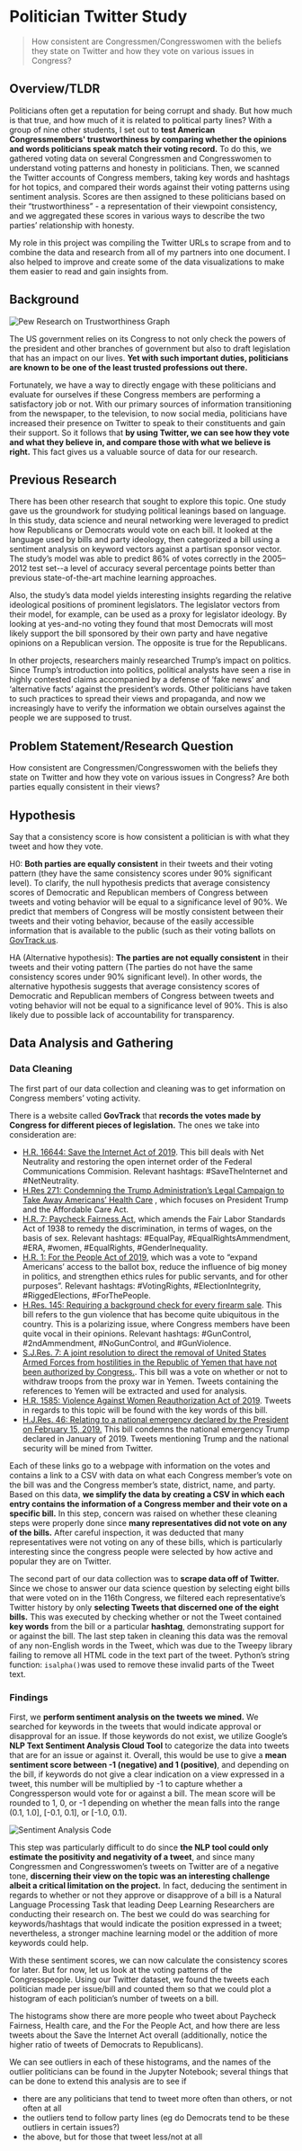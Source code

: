 # Politician Twitter Study

> How consistent are Congressmen/Congresswomen with the beliefs they state on Twitter and how they vote on various issues in Congress?

## Overview/TLDR

Politicians often get a reputation for being corrupt and shady. But how much is that true, and how much of it is related to political party lines? With a group of nine other students, I set out to **test American Congressmembers' trustworthiness by comparing whether the opinions and words politicians speak match their voting record.** To do this, we gathered voting data on several Congressmen and Congresswomen to understand voting patterns and honesty in politicians. Then, we scanned the Twitter accounts of Congress members, taking key words and hashtags for hot topics, and compared their words against their voting patterns using sentiment analysis. Scores are then assigned to these politicians based on their “trustworthiness” - a representation of their viewpoint consistency, and we aggregated these scores in various ways to describe the two parties’ relationship with honesty.

My role in this project was compiling the Twitter URLs to scrape from and to combine the data and research from all of my partners into one document. I also helped to improve and create some of the data visualizations to make them easier to read and gain insights from.

## Background
![Pew Research on Trustworthiness Graph](https://github.com/annsudhart/annsudhart.github.io/blob/source/public/case-studies/images/politician-trust-graph-pew.png?raw=true)

The US government relies on its Congress to not only check the powers of the president and other branches of government but also to draft legislation that has an impact on our lives. **Yet with such important duties, politicians are known to be one of the least trusted professions out there.**

Fortunately, we have a way to directly engage with these politicians and evaluate for ourselves if these Congress members are performing a satisfactory job or not. With our primary sources of information transitioning from the newspaper, to the television, to now social media, politicians have increased their presence on Twitter to speak to their constituents and gain their support. So it follows that **by using Twitter, we can see how they vote and what they believe in, and compare those with what we believe is right.** This fact gives us a valuable source of data for our research.
## Previous Research

There has been other research that sought to explore this topic. One study gave us the groundwork for studying political leanings based on language. In this study, data science and neural networking were leveraged to predict how Republicans or Democrats would vote on each bill. It looked at the language used by bills and party ideology, then categorized a bill using a sentiment analysis on keyword vectors against a partisan sponsor vector. The study’s model was able to predict 86% of votes correctly in the 2005–2012 test set--a level of accuracy several percentage points better than previous state-of-the-art machine learning approaches.

Also, the study’s data model yields interesting insights regarding the relative ideological positions of prominent legislators. The legislator vectors from their model, for example, can be used as a proxy for legislator ideology. By looking at yes-and-no voting they found that most Democrats will most likely support the bill sponsored by their own party and have negative opinions on a Republican version. The opposite is true for the Republicans.

In other projects, researchers mainly researched Trump’s impact on politics. Since Trump’s introduction into politics, political analysts have seen a rise in highly contested claims accompanied by a defense of ‘fake news’ and ‘alternative facts’ against the president’s words. Other politicians have taken to such practices to spread their views and propaganda, and now we increasingly have to verify the information we obtain ourselves against the people we are supposed to trust.

## Problem Statement/Research Question

How consistent are Congressmen/Congresswomen with the beliefs they state on Twitter and how they vote on various issues in Congress? Are both parties equally consistent in their views?

## Hypothesis

Say that a consistency score is how consistent a politician is with what they tweet and how they vote.

H0: **Both parties are equally consistent** in their tweets and their voting pattern (they have the same consistency scores under 90% significant level). To clarify, the null hypothesis predicts that average consistency scores of Democratic and Republican members of Congress between tweets and voting behavior will be equal to a significance level of 90%. We predict that members of Congress will be mostly consistent between their tweets and their voting behavior, because of the easily accessible information that is available to the public (such as their voting ballots on [GovTrack.us](https://GovTrack.us).

HA (Alternative hypothesis): **The parties are not equally consistent** in their tweets and their voting pattern (The parties do not have the same consistency scores under 90% significant level). In other words, the alternative hypothesis suggests that average consistency scores of Democratic and Republican members of Congress between tweets and voting behavior will not be equal to a significance level of 90%. This is also likely due to possible lack of accountability for transparency.

## Data Analysis and Gathering

### Data Cleaning

The first part of our data collection and cleaning was to get information on Congress members’ voting activity.

There is a website called **GovTrack** that **records the votes made by Congress for different pieces of legislation.** The ones we take into consideration are:
-  [H.R. 16644: Save the Internet Act of 2019](https://www.govtrack.us/congress/votes/116-2019/h167). This bill deals with Net Neutrality and restoring the open internet order of the Federal Communications Commision. Relevant hashtags: #SaveTheInternet and #NetNeutrality.
-  [H.Res 271: Condemning the Trump Administration’s Legal Campaign to Take Away Americans’ Health Care](https://www.govtrack.us/congress/votes/116-2019/h146) , which focuses on President Trump and the Affordable Care Act.
-  [H.R. 7: Paycheck Fairness Act](https://www.govtrack.us/congress/votes/116-2019/h134), which amends the Fair Labor Standards Act of 1938 to remedy the discrimination, in terms of wages, on the basis of sex. Relevant hashtags: #EqualPay, #EqualRightsAmmendment, #ERA, #women, #EqualRights, #GenderInequality.
-  [H.R. 1: For the People Act of 2019](https://www.govtrack.us/congress/votes/116-2019/h118), which was a vote to “expand Americans’ access to the ballot box, reduce the influence of big money in politics, and strengthen ethics rules for public servants, and for other purposes”. Relevant hashtags: #VotingRights, #ElectionIntegrity, #RiggedElections, #ForThePeople.
-  [H.Res. 145: Requiring a background check for every firearm sale](https://www.govtrack.us/congress/votes/116-2019/h91). This bill refers to the gun violence that has become quite ubiquitous in the country. This is a polarizing issue, where Congress members have been quite vocal in their opinions. Relevant hashtags: #GunControl, #2ndAmmendment, #NoGunControl, and #GunViolence.
-  [S.J.Res. 7: A joint resolution to direct the removal of United States Armed Forces from hostilities in the Republic of Yemen that have not been authorized by Congress.](https://www.govtrack.us/congress/votes/116-2019/h153). This bill was a vote on whether or not to withdraw troops from the proxy war in Yemen. Tweets containing the references to Yemen will be extracted and used for analysis.
-  [H.R. 1585: Violence Against Women Reauthorization Act of 2019](https://www.govtrack.us/congress/votes/116-2019/h156). Tweets in regards to this topic will be found with the key words of this bill.
-  [H.J.Res. 46: Relating to a national emergency declared by the President on February 15, 2019.]('https://www.govtrack.us/congress/votes/116-2019/h127') This bill condemns the national emergency Trump declared in January of 2019. Tweets mentioning Trump and the national security will be mined from Twitter.

Each of these links go to a webpage with information on the votes and contains a link to a CSV with data on what each Congress member’s vote on the bill was and the Congress member’s state, district, name, and party. Based on this data, **we simplify the data by creating a CSV in which each entry contains the information of a Congress member and their vote on a specific bill.** In this step, concern was raised on whether these cleaning steps were properly done since **many representatives did not vote on any of the bills.** After careful inspection, it was deducted that many representatives were not voting on any of these bills, which is particularly interesting since the congress people were selected by how active and popular they are on Twitter.

The second part of our data collection was to **scrape data off of Twitter.** Since we chose to answer our data science question by selecting eight bills that were voted on in the 116th Congress, we filtered each representative’s Twitter history by only **selecting Tweets that discerned one of the eight bills.** This was executed by checking whether or not the Tweet contained **key words** from the bill or a particular **hashtag**, demonstrating support for or against the bill. The last step taken in cleaning this data was the removal of any non-English words in the Tweet, which was due to the Tweepy library failing to remove all HTML code in the text part of the tweet. Python’s string function: `isalpha()`was used to remove these invalid parts of the Tweet text.

### Findings

First, we **perform sentiment analysis on the tweets we mined.** We searched for keywords in the tweets that would indicate approval or disapproval for an issue. If those keywords do not exist, we utilize Google’s **NLP Text Sentiment Analysis Cloud Tool** to categorize the data into tweets that are for an issue or against it. Overall, this would be use to give a **mean sentiment score between -1 (negative) and 1 (positive)**, and depending on the bill, if keywords do not give a clear indication on a view expressed in a tweet, this number will be multiplied by -1 to capture whether a Congressperson would vote for or against a bill. The mean score will be rounded to 1, 0, or -1 depending on whether the mean falls into the range (0.1, 1.0], [-0.1, 0.1], or [-1.0, 0.1).

![Sentiment Analysis Code](https://github.com/annsudhart/annsudhart.github.io/blob/source/public/case-studies/images/sentiment-analysis-code.png?raw=true)

This step was particularly difficult to do since **the NLP tool could only estimate the positivity and negativity of a tweet**, and since many Congressmen and Congresswomen’s tweets on Twitter are of a negative tone, **discerning their view on the topic was an interesting challenge albeit a critical limitation on the project.** In fact, deducing the sentiment in regards to whether or not they approve or disapprove of a bill is a Natural Language Processing Task that leading Deep Learning Researchers are conducting their research on. The best we could do was searching for keywords/hashtags that would indicate the position expressed in a tweet; nevertheless, a stronger machine learning model or the addition of more keywords could help.

With these sentiment scores, we can now calculate the consistency scores for later. But for now, let us look at the voting patterns of the Congresspeople. Using our Twitter dataset, we found the tweets each politician made per issue/bill and counted them so that we could plot a histogram of each politician’s number of tweets on a bill.

The histograms show there are more people who tweet about Paycheck Fairness, Health care, and the For the People Act, and how there are less tweets about the Save the Internet Act overall (additionally, notice the higher ratio of tweets of Democrats to Republicans). 

We can see outliers in each of these histograms, and the names of the outlier politicians can be found in the Jupyter Notebook; several things that can be done to extend this analysis are to see if 
- there are any politicians that tend to tweet more often than others, or not often at all
- the outliers tend to follow party lines (eg do Democrats tend to be these outliers in certain issues?)
- the above, but for those that tweet less/not at all
